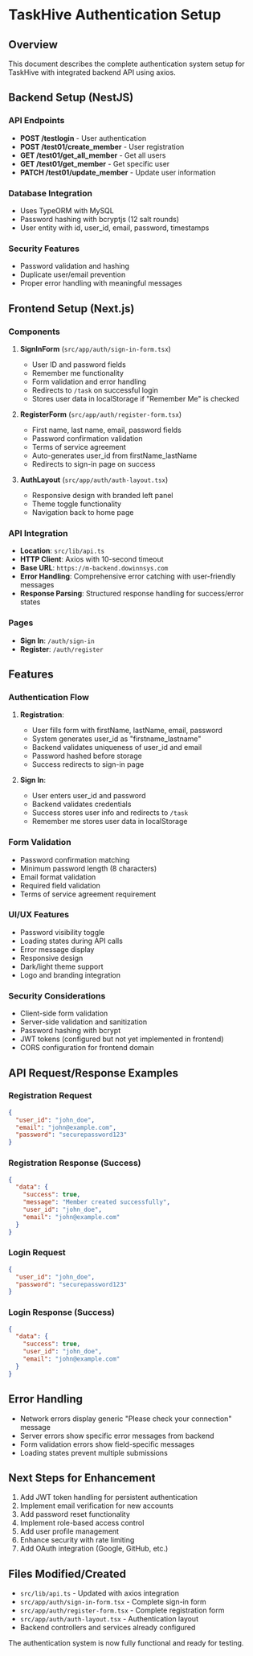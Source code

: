 # TaskHive Authentication Setup

## Overview
This document describes the complete authentication system setup for TaskHive with integrated backend API using axios.

## Backend Setup (NestJS)

### API Endpoints
- **POST /testlogin** - User authentication
- **POST /test01/create_member** - User registration
- **GET /test01/get_all_member** - Get all users
- **GET /test01/get_member** - Get specific user
- **PATCH /test01/update_member** - Update user information

### Database Integration
- Uses TypeORM with MySQL
- Password hashing with bcryptjs (12 salt rounds)
- User entity with id, user_id, email, password, timestamps

### Security Features
- Password validation and hashing
- Duplicate user/email prevention
- Proper error handling with meaningful messages

## Frontend Setup (Next.js)

### Components
1. **SignInForm** (`src/app/auth/sign-in-form.tsx`)
   - User ID and password fields
   - Remember me functionality
   - Form validation and error handling
   - Redirects to `/task` on successful login
   - Stores user data in localStorage if "Remember Me" is checked

2. **RegisterForm** (`src/app/auth/register-form.tsx`)
   - First name, last name, email, password fields
   - Password confirmation validation
   - Terms of service agreement
   - Auto-generates user_id from firstName_lastName
   - Redirects to sign-in page on success

3. **AuthLayout** (`src/app/auth/auth-layout.tsx`)
   - Responsive design with branded left panel
   - Theme toggle functionality
   - Navigation back to home page

### API Integration
- **Location**: `src/lib/api.ts`
- **HTTP Client**: Axios with 10-second timeout
- **Base URL**: `https://m-backend.dowinnsys.com`
- **Error Handling**: Comprehensive error catching with user-friendly messages
- **Response Parsing**: Structured response handling for success/error states

### Pages
- **Sign In**: `/auth/sign-in`
- **Register**: `/auth/register`

## Features

### Authentication Flow
1. **Registration**:
   - User fills form with firstName, lastName, email, password
   - System generates user_id as "firstname_lastname"
   - Backend validates uniqueness of user_id and email
   - Password hashed before storage
   - Success redirects to sign-in page

2. **Sign In**:
   - User enters user_id and password
   - Backend validates credentials
   - Success stores user info and redirects to `/task`
   - Remember me stores user data in localStorage

### Form Validation
- Password confirmation matching
- Minimum password length (8 characters)
- Email format validation
- Required field validation
- Terms of service agreement requirement

### UI/UX Features
- Password visibility toggle
- Loading states during API calls
- Error message display
- Responsive design
- Dark/light theme support
- Logo and branding integration

### Security Considerations
- Client-side form validation
- Server-side validation and sanitization
- Password hashing with bcrypt
- JWT tokens (configured but not yet implemented in frontend)
- CORS configuration for frontend domain

## API Request/Response Examples

### Registration Request
```json
{
  "user_id": "john_doe",
  "email": "john@example.com",
  "password": "securepassword123"
}
```

### Registration Response (Success)
```json
{
  "data": {
    "success": true,
    "message": "Member created successfully",
    "user_id": "john_doe",
    "email": "john@example.com"
  }
}
```

### Login Request
```json
{
  "user_id": "john_doe",
  "password": "securepassword123"
}
```

### Login Response (Success)
```json
{
  "data": {
    "success": true,
    "user_id": "john_doe",
    "email": "john@example.com"
  }
}
```

## Error Handling
- Network errors display generic "Please check your connection" message
- Server errors show specific error messages from backend
- Form validation errors show field-specific messages
- Loading states prevent multiple submissions

## Next Steps for Enhancement
1. Add JWT token handling for persistent authentication
2. Implement email verification for new accounts
3. Add password reset functionality
4. Implement role-based access control
5. Add user profile management
6. Enhance security with rate limiting
7. Add OAuth integration (Google, GitHub, etc.)

## Files Modified/Created
- `src/lib/api.ts` - Updated with axios integration
- `src/app/auth/sign-in-form.tsx` - Complete sign-in form
- `src/app/auth/register-form.tsx` - Complete registration form
- `src/app/auth/auth-layout.tsx` - Authentication layout
- Backend controllers and services already configured

The authentication system is now fully functional and ready for testing.

